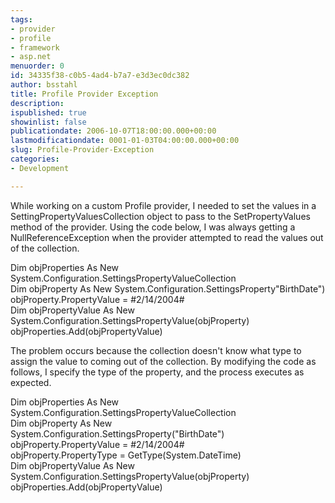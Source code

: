 ```yaml
---
tags:
- provider
- profile
- framework
- asp.net
menuorder: 0
id: 34335f38-c0b5-4ad4-b7a7-e3d3ec0dc382
author: bsstahl
title: Profile Provider Exception
description: 
ispublished: true
showinlist: false
publicationdate: 2006-10-07T18:00:00.000+00:00
lastmodificationdate: 0001-01-03T04:00:00.000+00:00
slug: Profile-Provider-Exception
categories:
- Development

---
```


While working on a custom Profile provider, I needed to set the values in a SettingPropertyValuesCollection object to pass to the SetPropertyValues method of the provider. Using the code below, I was always getting a NullReferenceException when the provider attempted to read the values out of the collection.

Dim objProperties As New System.Configuration.SettingsPropertyValueCollection  
	Dim objProperty As New System.Configuration.SettingsProperty"BirthDate")  
	objProperty.PropertyValue = #2/14/2004#  
	Dim objPropertyValue As New System.Configuration.SettingsPropertyValue(objProperty)  
	objProperties.Add(objPropertyValue)

The problem occurs because the collection doesn't know what type to assign the value to coming out of the collection. By modifying the code as follows, I specify the type of the property, and the process executes as expected.

Dim objProperties As New System.Configuration.SettingsPropertyValueCollection  
	Dim objProperty As New System.Configuration.SettingsProperty("BirthDate")  
	objProperty.PropertyValue = #2/14/2004#  
objProperty.PropertyType = GetType(System.DateTime)  
	Dim objPropertyValue As New System.Configuration.SettingsPropertyValue(objProperty)  
	objProperties.Add(objPropertyValue)

